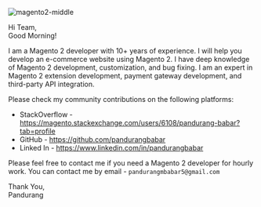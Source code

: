 ![magento2-middle](https://github.com/user-attachments/assets/f85d318e-fcb0-449f-8d0f-adeb1b8fb46c)



Hi Team,<br> Good Morning!

I am a Magento 2 developer with 10+ years of experience. I will help you develop an e-commerce website using Magento 2. I have deep knowledge of Magento 2 development, customization, and bug fixing. I am an expert in Magento 2 extension development, payment gateway development, and third-party API integration.

Please check my community contributions on the following platforms:
- StackOverflow - https://magento.stackexchange.com/users/6108/pandurang-babar?tab=profile
- GitHub - https://github.com/pandurangbabar
- Linked In - https://www.linkedin.com/in/pandurangbabar

Please feel free to contact me if you need a Magento 2 developer for hourly work. You can contact me by email - ` pandurangmbabar5@gmail.com `

Thank You,<br>
Pandurang


